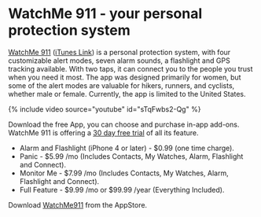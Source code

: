 # WatchMe 911 - your personal protection system

<a href="http://www.watchme911.com/">WatchMe 911</a> (<a href="http://itunes.apple.com/us/app/watchme-911-your-personal/id434231085?ls=1&mt=8">iTunes Link</a>) is a personal protection system, with four customizable alert modes, seven alarm sounds, a flashlight and GPS tracking available. With two taps, it can connect you to the people you trust when you need it most. The app was designed primarily for women, but some of the alert modes are valuable for hikers, runners, and cyclists, whether male or female. Currently, the app is limited to the United States.

{% include video source="youtube" id="sTqFwbs2-Qg" %}

Download the free App, you can choose and purchase in-app add-ons. WatchMe 911 is offering a <a href="http://www.watchme911.com/pricing.php">30 day free trial</a> of all its feature.

- Alarm and Flashlight (iPhone 4 or later) - $0.99 (one time charge).
- Panic - $5.99 /mo (Includes Contacts, My Watches, Alarm, Flashlight and Connect).
- Monitor Me - $7.99 /mo (Includes Contacts, My Watches, Alarm, Flashlight and Connect).
- Full Feature - $9.99 /mo or $99.99 /year (Everything Included).

Download <a href="http://itunes.apple.com/us/app/watchme-911-your-personal/id434231085?mt=8">WatchMe911</a> from the AppStore.

